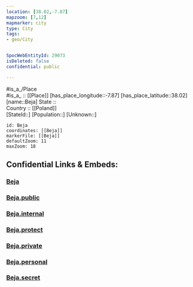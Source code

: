 ```yaml
---
location: [38.02,-7.87] 
mapzoom: [7,12] 
mapmarker: city 
type: City
tags:
- geo/City


SpocWebEntityId: 29073
isDeleted: false
confidential: public

---
```

#is_a_/Place  
#is_a_ :: [[Place]] 
[has_place_longitude::-7.87] 
[has_place_latitude::38.02] 
[name::Beja] 
State ::  
Country :: [[Poland]]  
[StateId::] 
[Population::] 
[Unknown::] 


```leaflet
id: Beja
coordinates: [[Beja]] 
markerFile: [[Beja]] 
defaultZoom: 11 
maxZoom: 18
```


## Confidential Links & Embeds: 

### [Beja](/_Standards/Earth/Continent/Europe/Europe~South/Portugal/Districts~Portugal/Beja/City/Beja.md) 

### [Beja.public](/_public/Earth/Continent/Europe/Europe~South/Portugal/Districts~Portugal/Beja/City/Beja.public.md) 

### [Beja.internal](/_internal/Earth/Continent/Europe/Europe~South/Portugal/Districts~Portugal/Beja/City/Beja.internal.md) 

### [Beja.protect](/_protect/Earth/Continent/Europe/Europe~South/Portugal/Districts~Portugal/Beja/City/Beja.protect.md) 

### [Beja.private](/_private/Earth/Continent/Europe/Europe~South/Portugal/Districts~Portugal/Beja/City/Beja.private.md) 

### [Beja.personal](/_personal/Earth/Continent/Europe/Europe~South/Portugal/Districts~Portugal/Beja/City/Beja.personal.md) 

### [Beja.secret](/_secret/Earth/Continent/Europe/Europe~South/Portugal/Districts~Portugal/Beja/City/Beja.secret.md)

